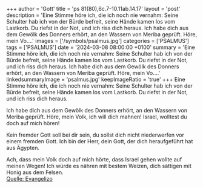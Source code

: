 +++
author = 'Gott'
title = 'ps 81(80),6c.7-10.11ab.14.17'
layout = 'post'
description = 'Eine Stimme höre ich, die ich noch nie vernahm: Seine Schulter hab ich von der Bürde befreit,  seine Hände kamen los vom Lastkorb. Du riefst in der Not, und ich riss dich heraus.  Ich habe dich aus dem Gewölk des Donners erhört, an den Wassern von Meriba geprüft. Höre, mein Vo....'
images = ['/symbols/psalmus.jpg']
categories = ['PSALMUS']
tags = ['PSALMUS']
date = '2024-03-08 08:00:00 +0100'
summary = 'Eine Stimme höre ich, die ich noch nie vernahm: Seine Schulter hab ich von der Bürde befreit,  seine Hände kamen los vom Lastkorb. Du riefst in der Not, und ich riss dich heraus.  Ich habe dich aus dem Gewölk des Donners erhört, an den Wassern von Meriba geprüft. Höre, mein Vo....'
linkedsummaryImage = 'psalmus.jpg'
keepImageRatio = 'true'
+++
Eine Stimme höre ich, die ich noch nie vernahm:
Seine Schulter hab ich von der Bürde befreit, 
seine Hände kamen los vom Lastkorb.
Du riefst in der Not, und ich riss dich heraus.

Ich habe dich aus dem Gewölk des Donners erhört,
an den Wassern von Meriba geprüft.
Höre, mein Volk, ich will dich mahnen! 
Israel, wolltest du doch auf mich hören!

Kein fremder Gott soll bei dir sein, 
du sollst dich nicht niederwerfen vor einem fremden Gott.<!--more-->
Ich bin der Herr, dein Gott,
der dich heraufgeführt hat aus Ägypten.

Ach, dass mein Volk doch auf mich hörte, 
dass Israel gehen wollte auf meinen Wegen!
Ich würde es nähren mit bestem Weizen, 
dich sättigen mit Honig aus dem Felsen.<br> [Quelle: Evangelizo](https://evangeliumtagfuertag.org/DE/gospel)